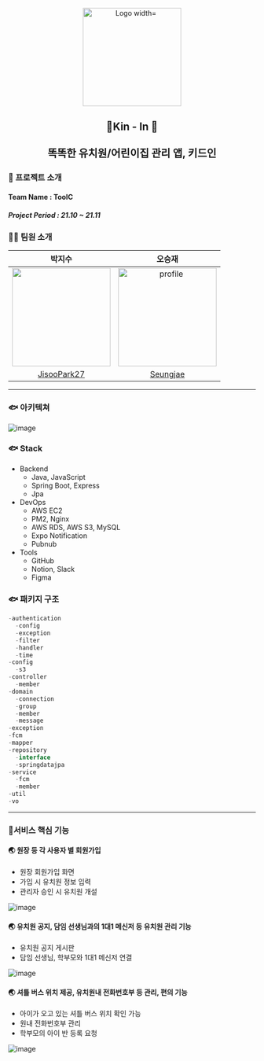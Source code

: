 <p align="center">
  <img src= "https://user-images.githubusercontent.com/32264819/144703687-1d8efee2-104d-47b3-8d9f-340d7c233740.gif" alt="Logo width="200" height="200">
</p>
<h2 align="center">👶Kin - In 🧒<br><br> 똑똑한 유치원/어린이집 관리 앱, 키드인 </h2>                                                                                                                                         

                                                                                                                                         
###  📑 프로젝트 소개

#### Team Name :  ToolC
##### Project Period : 21.10 ~ 21.11

### 🙋‍♀️ 팀원 소개

  
| 박지수 | 오승재 |
|:-----:|:------:|
|<img src="https://avatars.githubusercontent.com/u/32264819?v=4" width="200" height="200">| <img src="https://avatars.githubusercontent.com/u/33858991?v=4" alt="profile" width="200" height="200">|
|[JisooPark27](https://github.com/JisooPark27)|[Seungjae](https://github.com/oh980225)|

---

### 🐟 아키텍쳐
![image](https://user-images.githubusercontent.com/32264819/144704752-a45b41eb-cb91-4c5f-a44c-8f2d1ff7b9bd.png)

### 🐟 Stack
- Backend
  - Java, JavaScript
  - Spring Boot, Express
  - Jpa
- DevOps
  - AWS EC2
  - PM2, Nginx
  - AWS RDS, AWS S3, MySQL
  - Expo Notification
  - Pubnub
- Tools
  - GitHub
  - Notion, Slack
  - Figma

### 🐟 패키지 구조
```javaScript
-authentication
  -config
  -exception
  -filter
  -handler
  -time
-config
  -s3
-controller
  -member
-domain
  -connection
  -group
  -member
  -message
-exception
-fcm
-mapper
-repository
  -interface
  -springdatajpa
-service
  -fcm
  -member
-util
-vo
```

---
### 🔖서비스 핵심 기능
#### 🌏 원장 등 각 사용자 별 회원가입
   - 원장 회원가입 화면
   - 가입 시 유치원 정보 입력
   - 관리자 승인 시 유치원 개설

![image](https://user-images.githubusercontent.com/32264819/144704397-b8120ca2-da8d-4777-9536-8bf17aeab560.png)

#### 🌏 유치원 공지, 담임 선생님과의 1대1 메신저 등 유치원 관리 기능
   - 유치원 공지 게시판
   - 담임 선생님, 학부모와 1대1 메신저 연결

![image](https://user-images.githubusercontent.com/32264819/144704544-7abaabd6-d59b-426a-baf4-b5d4f0eed908.png)

#### 🌏 셔틀 버스 위치 제공, 유치원내 전화번호부 등 관리, 편의 기능
   - 아이가 오고 있는 셔틀 버스 위치 확인 가능
   - 원내 전화번호부 관리
   - 학부모의 아이 반 등록 요청
 
 ![image](https://user-images.githubusercontent.com/32264819/144704471-3fd26f04-fd82-4365-b954-e45ce4ced562.png)

